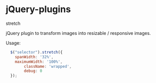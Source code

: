 jQuery-plugins
==============

stretch

jQuery plugin to transform images into resizable / responsive images. 

Usage: 
```javascript
  $("selector").stretch({
    spanWidth: '32%',
  	maximumWidth: '100%',
		className: 'wrapped',
		debug: 0
  });
```
